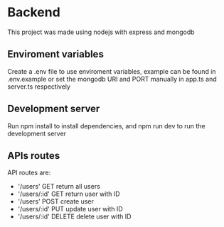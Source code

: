# Backend

This project was made using nodejs with express and mongodb

## Enviroment variables

Create a .env file to use enviroment variables, example can be found in .env.example or set the mongodb URI and PORT manually in app.ts and server.ts respectively

## Development server

Run npm install to install dependencies, and npm run dev to run the development server

## APIs routes

API routes are:
  - '/users' GET return all users
  - '/users/:id' GET return user with ID
  - '/users' POST create user
  - '/users/:id' PUT update user with ID
  - '/users/:id' DELETE delete user with ID

